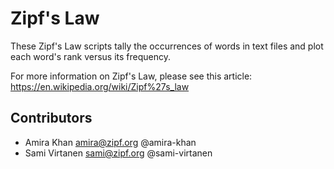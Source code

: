 # Zipf's Law

These Zipf's Law scripts tally the occurrences of words in text files
and plot each word's rank versus its frequency.

For more information on Zipf's Law,
please see this article: https://en.wikipedia.org/wiki/Zipf%27s_law

## Contributors

- Amira Khan <amira@zipf.org> @amira-khan
- Sami Virtanen <sami@zipf.org> @sami-virtanen
